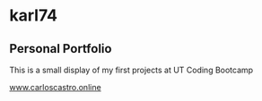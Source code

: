 # karl74
## Personal Portfolio

This is a small display of my first projects at UT Coding Bootcamp

www.carloscastro.online

